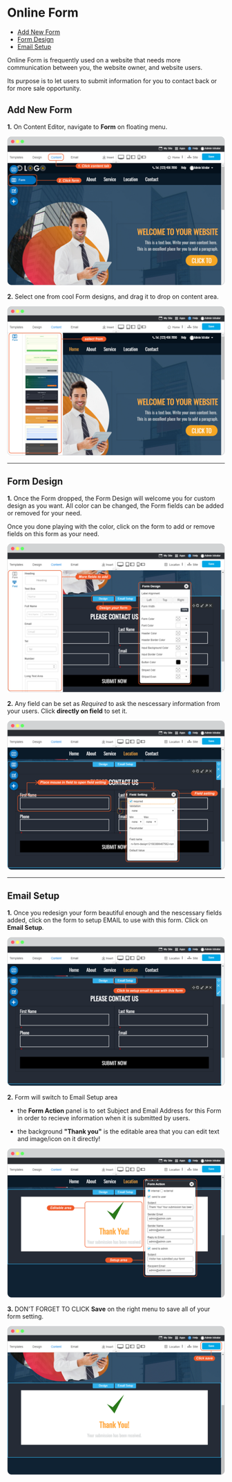 # Online Form

-   [Add New Form](#add-new-form)
-   [Form Design](#form-design)
-   [Email Setup](#email-setup)


Online Form is frequently used on a website that needs more communication between you, the website owner, and website users. 

Its purpose is to let users to submit information for you to contact back or for more sale opportunity.


## Add New Form

**1.** On Content Editor, navigate to **Form** on floating menu.

![image](images/online_form/img_click_form.png)

**2.** Select one from cool Form designs, and drag it to drop on content area.

![image](images/online_form/img_select_from.png)


---------------------------------------------------------------------------------------------------


## Form Design

**1.** Once the Form dropped, the Form Design will welcome you for custom design as you want. All color can be changed, the Form fields can be added or removed for your need.

Once you done playing with the color, click on the form to add or remove fields on this form as your need.

![image](images/online_form/img_design_form.png)

**2.** Any field can be set as _Required_ to ask the nescessary information from your users. Click **directly on field** to set it.

![image](images/online_form/img_field_setting.png)


---------------------------------------------------------------------------------------------------

## Email Setup

**1.** Once you redesign your form beautiful enough and the nescessary fields added, click on the form to setup EMAIL to use with this form. Click on **Email Setup**.

![image](images/online_form/img_email_setup.png)

**2.** Form will switch to Email Setup area

-   the **Form Action** panel is to set Subject and Email Address for this Form in order to recieve information when it is submitted by users.

-   the background **"Thank you"** is the editable area that you can edit text and image/icon on it directly!

![image](images/online_form/img_thank_you_form.png)

**3.** DON'T FORGET TO CLICK **Save** on the right menu to save all of your form setting.

 ![image](images/online_form/img_save_form.png)
